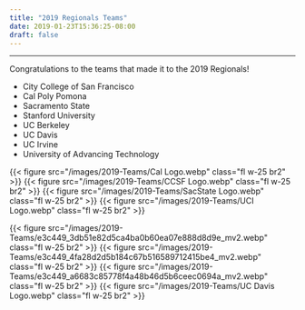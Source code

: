 ```yaml
---
title: "2019 Regionals Teams"
date: 2019-01-23T15:36:25-08:00
draft: false
---
```

<hr>
Congratulations to the teams that made it to the 2019 Regionals!<!--more-->

* City College of San Francisco
* Cal Poly Pomona
* Sacramento State
* Stanford University
* UC Berkeley
* UC Davis
* UC Irvine
* University of Advancing Technology

{{< figure src="/images/2019-Teams/Cal Logo.webp" class="fl w-25 br2" >}}
{{< figure src="/images/2019-Teams/CCSF Logo.webp" class="fl w-25 br2" >}}
{{< figure src="/images/2019-Teams/SacState Logo.webp" class="fl w-25 br2" >}}
{{< figure src="/images/2019-Teams/UCI Logo.webp" class="fl w-25 br2" >}}

{{< figure src="/images/2019-Teams/e3c449_3db51e82d5ca4ba0b60ea07e888d8d9e_mv2.webp" class="fl w-25 br2" >}}
{{< figure src="/images/2019-Teams/e3c449_4fa28d2d5b184c67b516589712415be4_mv2.webp" class="fl w-25 br2" >}}
{{< figure src="/images/2019-Teams/e3c449_a6683c85778f4a48b46d5b6ceec0694a_mv2.webp" class="fl w-25 br2" >}}
{{< figure src="/images/2019-Teams/UC Davis Logo.webp" class="fl w-25 br2" >}}
